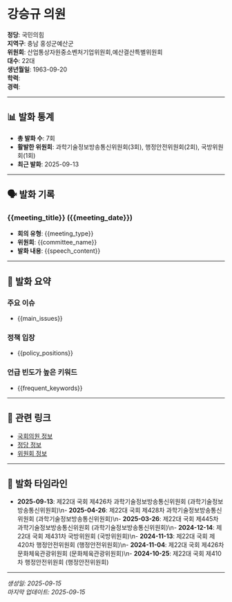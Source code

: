 # 강승규 의원

**정당**: 국민의힘  
**지역구**: 충남 홍성군예산군  
**위원회**: 산업통상자원중소벤처기업위원회,예산결산특별위원회  
**대수**: 22대  
**생년월일**: 1963-09-20  
**학력**:   
**경력**:   

---

## 📊 발화 통계

- **총 발화 수**: 7회
- **활발한 위원회**: 과학기술정보방송통신위원회(3회), 행정안전위원회(2회), 국방위원회(1회)
- **최근 발화**: 2025-09-13

---

## 🗣️ 발화 기록

### {{meeting_title}} ({{meeting_date}})
- **회의 유형**: {{meeting_type}}
- **위원회**: {{committee_name}}
- **발화 내용**: {{speech_content}}

---

## 📝 발화 요약

### 주요 이슈
- {{main_issues}}

### 정책 입장
- {{policy_positions}}

### 언급 빈도가 높은 키워드
- {{frequent_keywords}}

---

## 🔗 관련 링크

- [국회의원 정보]({{assembly_info_url}})
- [정당 정보]({{party_info_url}})
- [위원회 정보]({{committee_info_url}})

---

## 📅 발화 타임라인

- **2025-09-13**: 제22대 국회 제426차 과학기술정보방송통신위원회 (과학기술정보방송통신위원회)\n- **2025-04-26**: 제22대 국회 제428차 과학기술정보방송통신위원회 (과학기술정보방송통신위원회)\n- **2025-03-26**: 제22대 국회 제445차 과학기술정보방송통신위원회 (과학기술정보방송통신위원회)\n- **2024-12-14**: 제22대 국회 제431차 국방위원회 (국방위원회)\n- **2024-11-13**: 제22대 국회 제420차 행정안전위원회 (행정안전위원회)\n- **2024-11-04**: 제22대 국회 제426차 문화체육관광위원회 (문화체육관광위원회)\n- **2024-10-25**: 제22대 국회 제410차 행정안전위원회 (행정안전위원회)

---

*생성일: 2025-09-15*  
*마지막 업데이트: 2025-09-15*
